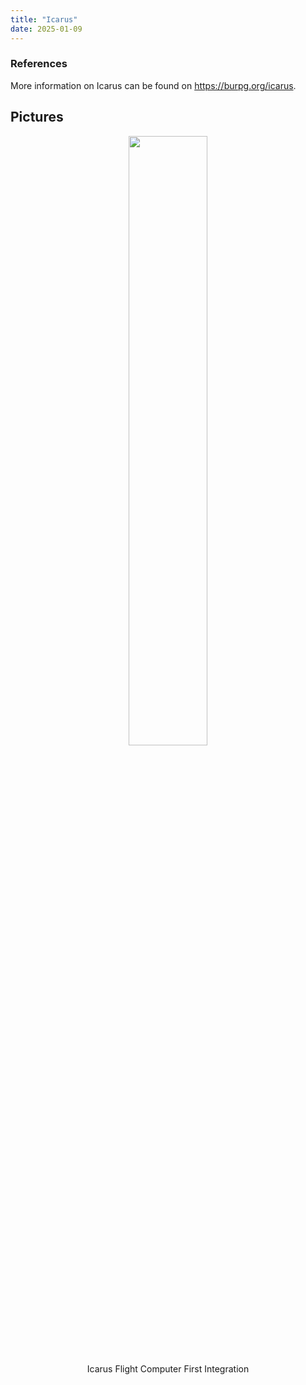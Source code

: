 ```yaml
---
title: "Icarus"
date: 2025-01-09
---
```


### References
More information on Icarus can be found on https://burpg.org/icarus.

## Pictures
<p align="center">
<img src="/portfolio/images/DSCF1734.JPG" width="50%">
</p>
<p align="center">
Icarus Flight Computer First Integration
</p>
